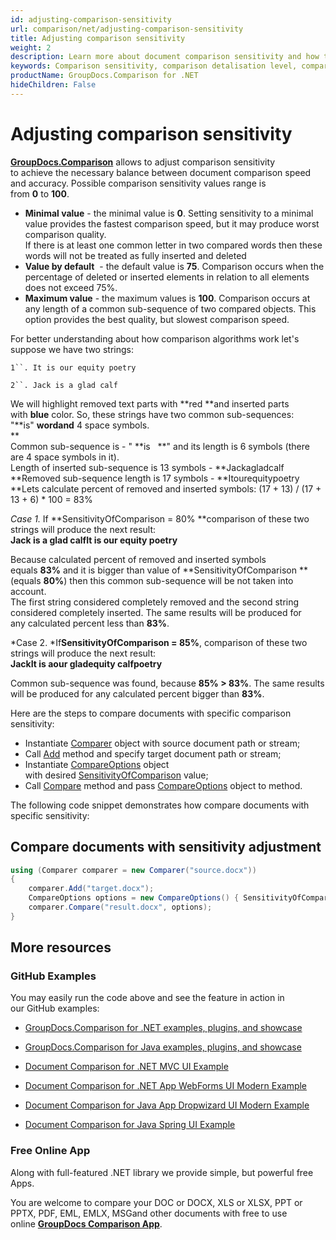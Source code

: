 ```yaml
---
id: adjusting-comparison-sensitivity
url: comparison/net/adjusting-comparison-sensitivity
title: Adjusting comparison sensitivity
weight: 2
description: Learn more about document comparison sensitivity and how to adjust it to achieve best performance and accuracy when compare documents with GroupDocs.Comparison for .NET.
keywords: Comparison sensitivity, comparison detalisation level, compare documents, file comparison
productName: GroupDocs.Comparison for .NET
hideChildren: False
---
```

# Adjusting comparison sensitivity

[**GroupDocs.Comparison**](https://products.groupdocs.com/comparison/net) allows to adjust comparison sensitivity to achieve the necessary balance between document comparison speed and accuracy. Possible comparison sensitivity values range is from **0** to **100**.  

*   **Minimal value** - the minimal value is **0**. Setting sensitivity to a minimal value provides the fastest comparison speed, but it may produce worst comparison quality.   
    If there is at least one common letter in two compared words then these words will not be treated as fully inserted and deleted
*   **Value by default**  - the default value is **75**. Comparison occurs when the percentage of deleted or inserted elements in relation to all elements does not exceed 75%.
*   **Maximum value** - the maximum values is **100**. Comparison occurs at any length of a common sub-sequence of two compared objects. This option provides the best quality, but slowest comparison speed.

For better understanding about how comparison algorithms work let's suppose we have two strings:

`1``. It is our equity poetry`

`2``. Jack is a glad calf`

We will highlight removed text parts with **red **and inserted parts with **blue** color. So, these strings have two common sub-sequences: "**is" **wordand** 4 space symbols.   
**  
Common sub-sequence is - " **is   **" and its length is 6 symbols (there are 4 space symbols in it).  
Length of inserted sub-sequence is 13 symbols - **Jackagladcalf  
**Removed sub-sequence length is 17 symbols - **Itourequitypoetry  
**Lets calculate percent of removed and inserted symbols: (17 + 13) / (17 + 13 + 6) \* 100 = 83%

*Case 1.* If **SensitivityOfComparison = 80% **comparison of these two strings will produce the next result:  
**Jack is a glad calfIt is our equity poetry**

Because calculated percent of removed and inserted symbols equals **83%** and it is bigger than value of **SensitivityOfComparison **(equals **80%**) then this common sub-sequence will be not taken into account.  
The first string considered completely removed and the second string considered completely inserted. The same results will be produced for any calculated percent less than **83%**.

*Case 2. *If**SensitivityOfComparison = 85%**, comparison of these two strings will produce the next result:  
**JackIt is aour gladequity calfpoetry**

Common sub-sequence was found, because **85% > 83%**. The same results will be produced for any calculated percent bigger than **83%**.

  
Here are the steps to compare documents with specific comparison sensitivity:

*   Instantiate [Comparer](https://apireference.groupdocs.com/net/comparison/groupdocs.comparison/comparer) object with source document path or stream;
*   Call [Add](https://apireference.groupdocs.com/net/comparison/groupdocs.comparison/comparer/methods/add/index) method and specify target document path or stream;
*   Instantiate [CompareOptions](https://apireference.groupdocs.com/net/comparison/groupdocs.comparison.options/compareoptions) object with desired [SensitivityOfComparison](https://apireference.groupdocs.com/net/comparison/groupdocs.comparison.options/compareoptions/properties/sensitivityofcomparison) value;
*   Call [Compare](https://apireference.groupdocs.com/net/comparison/groupdocs.comparison.comparer/compare/methods/1) method and pass [CompareOptions](https://apireference.groupdocs.com/net/comparison/groupdocs.comparison.options/compareoptions) object to method.

The following code snippet demonstrates how compare documents with specific sensitivity:

## Compare documents with sensitivity adjustment

```csharp
using (Comparer comparer = new Comparer("source.docx"))
{
	comparer.Add("target.docx");
    CompareOptions options = new CompareOptions() { SensitivityOfComparison = 100 };
	comparer.Compare("result.docx", options);
}
```

## More resources

### GitHub Examples

You may easily run the code above and see the feature in action in our GitHub examples:

*   [GroupDocs.Comparison for .NET examples, plugins, and showcase](https://github.com/groupdocs-comparison/GroupDocs.Comparison-for-.NET)
    
*   [GroupDocs.Comparison for Java examples, plugins, and showcase](https://github.com/groupdocs-comparison/GroupDocs.Comparison-for-Java)
    
*   [Document Comparison for .NET MVC UI Example](https://github.com/groupdocs-comparison/GroupDocs.Comparison-for-.NET-MVC) 
    
*   [Document Comparison for .NET App WebForms UI Modern Example](https://github.com/groupdocs-comparison/GroupDocs.Comparison-for-.NET-WebForms)
    
*   [Document Comparison for Java App Dropwizard UI Modern Example](https://github.com/groupdocs-comparison/GroupDocs.Comparison-for-Java-Dropwizard)
    
*   [Document Comparison for Java Spring UI Example](https://github.com/groupdocs-comparison/GroupDocs.Comparison-for-Java-Spring)
    

### Free Online App

Along with full-featured .NET library we provide simple, but powerful free Apps.

You are welcome to compare your DOC or DOCX, XLS or XLSX, PPT or PPTX, PDF, EML, EMLX, MSGand other documents with free to use online **[GroupDocs Comparison App](https://products.groupdocs.app/comparison)**.
